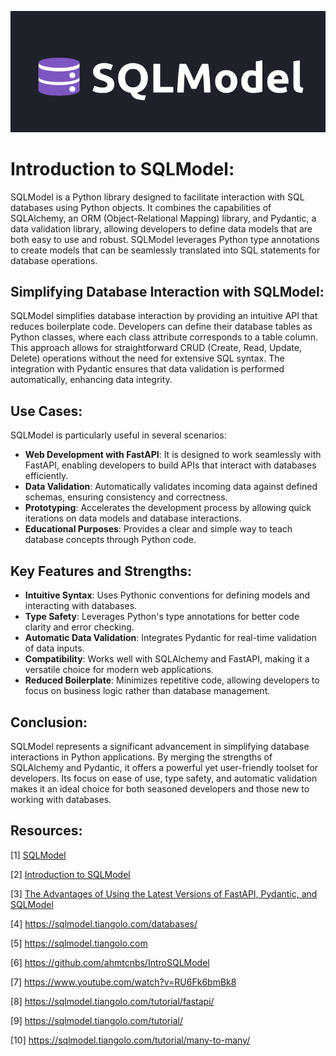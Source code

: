 ![alt text](image.png)

# **Introduction to SQLModel:**

SQLModel is a Python library designed to facilitate interaction with SQL databases using Python objects. It combines the capabilities of SQLAlchemy, an ORM (Object-Relational Mapping) library, and Pydantic, a data validation library, allowing developers to define data models that are both easy to use and robust. SQLModel leverages Python type annotations to create models that can be seamlessly translated into SQL statements for database operations.

## **Simplifying Database Interaction with SQLModel:**

SQLModel simplifies database interaction by providing an intuitive API that reduces boilerplate code. Developers can define their database tables as Python classes, where each class attribute corresponds to a table column. This approach allows for straightforward CRUD (Create, Read, Update, Delete) operations without the need for extensive SQL syntax. The integration with Pydantic ensures that data validation is performed automatically, enhancing data integrity.

## **Use Cases:**

SQLModel is particularly useful in several scenarios:

- **Web Development with FastAPI**: It is designed to work seamlessly with FastAPI, enabling developers to build APIs that interact with databases efficiently.
- **Data Validation**: Automatically validates incoming data against defined schemas, ensuring consistency and correctness.
- **Prototyping**: Accelerates the development process by allowing quick iterations on data models and database interactions.
- **Educational Purposes**: Provides a clear and simple way to teach database concepts through Python code.

## **Key Features and Strengths:**

- **Intuitive Syntax**: Uses Pythonic conventions for defining models and interacting with databases.
- **Type Safety**: Leverages Python's type annotations for better code clarity and error checking.
- **Automatic Data Validation**: Integrates Pydantic for real-time validation of data inputs.
- **Compatibility**: Works well with SQLAlchemy and FastAPI, making it a versatile choice for modern web applications.
- **Reduced Boilerplate**: Minimizes repetitive code, allowing developers to focus on business logic rather than database management.

## **Conclusion:**

SQLModel represents a significant advancement in simplifying database interactions in Python applications. By merging the strengths of SQLAlchemy and Pydantic, it offers a powerful yet user-friendly toolset for developers. Its focus on ease of use, type safety, and automatic validation makes it an ideal choice for both seasoned developers and those new to working with databases.

## Resources:

[1] [SQLModel](https://sqlmodel.tiangolo.com/)

[2] [Introduction to SQLModel](https://nikhilakki.in/an-introduction-to-sqlmodel)

[3] [The Advantages of Using the Latest Versions of FastAPI, Pydantic, and SQLModel](https://python.plainenglish.io/the-advantages-of-using-the-latest-versions-of-fastapi-pydantic-and-sqlmodel-32c9eab049d2)

[4] https://sqlmodel.tiangolo.com/databases/

[5] https://sqlmodel.tiangolo.com

[6] https://github.com/ahmtcnbs/IntroSQLModel

[7] https://www.youtube.com/watch?v=RU6Fk6bmBk8

[8] https://sqlmodel.tiangolo.com/tutorial/fastapi/

[9] https://sqlmodel.tiangolo.com/tutorial/

[10] https://sqlmodel.tiangolo.com/tutorial/many-to-many/
